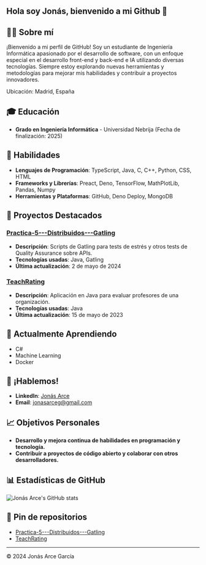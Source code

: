 ## Hola soy Jonás, bienvenido a mi Github 👋

## 👨‍💻 Sobre mí

¡Bienvenido a mi perfil de GitHub! Soy un estudiante de Ingeniería Informática apasionado por el desarrollo de software, con un enfoque especial en el desarrollo front-end y back-end e IA utilizando diversas tecnologías. Siempre estoy explorando nuevas herramientas y metodologías para mejorar mis habilidades y contribuir a proyectos innovadores.

Ubicación: Madrid, España

## 🎓 Educación

- **Grado en Ingeniería Informática** - Universidad Nebrija (Fecha de finalización: 2025)

## 🚀 Habilidades

- **Lenguajes de Programación**: TypeScript, Java, C, C++, Python, CSS, HTML
- **Frameworks y Librerías**: Preact, Deno, TensorFlow, MathPlotLib, Pandas, Numpy
- **Herramientas y Plataformas**: GitHub, Deno Deploy, MongoDB

## 🧩 Proyectos Destacados

### [Practica-5---Distribuidos---Gatling](https://github.com/jonasarce1/Practica-5---Distribuidos---Gatling)
- **Descripción**: Scripts de Gatling para tests de estrés y otros tests de Quality Assurance sobre APIs.
- **Tecnologías usadas**: Java, Gatling
- **Última actualización**: 2 de mayo de 2024

### [TeachRating](https://github.com/jonasarce1/TeachRating)
- **Descripción**: Aplicación en Java para evaluar profesores de una organización.
- **Tecnologías usadas**: Java
- **Última actualización**: 15 de mayo de 2023

## 🌱 Actualmente Aprendiendo

- C#
- Machine Learning
- Docker

## 💬 ¡Hablemos!

- **LinkedIn**: [Jonás Arce](https://www.linkedin.com/in/jonas-arce-computer-engineering)
- **Email**: [jonasarceg@gmail.com](mailto:jonasarceg@gmail.com)

## 📈 Objetivos Personales

- **Desarrollo y mejora continua de habilidades en programación y tecnología.**
- **Contribuir a proyectos de código abierto y colaborar con otros desarrolladores.**

## 📊 Estadísticas de GitHub

![Jonás Arce's GitHub stats](https://github-readme-stats.vercel.app/api?username=jonasarce1&show_icons=true&theme=radical)

## 📌 Pin de repositorios

- [Practica-5---Distribuidos---Gatling](https://github.com/jonasarce1/Practica-5---Distribuidos---Gatling)
- [TeachRating](https://github.com/jonasarce1/TeachRating)

---

© 2024 Jonás Arce García
